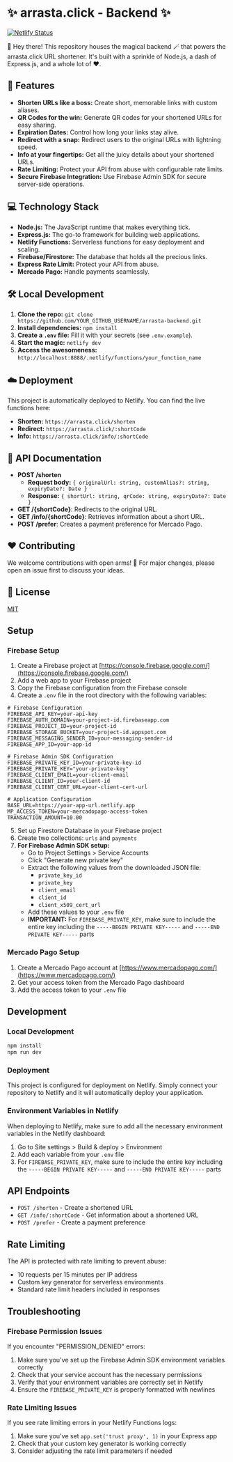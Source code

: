 # ✨ arrasta.click - Backend ✨

[![Netlify Status](https://api.netlify.com/api/v1/badges/arrasta-back/deploy-status)](https://app.netlify.com/sites/arrasta-back/deploys)

👋 Hey there! This repository houses the magical backend 🪄 that powers the arrasta.click URL shortener. It's built with a sprinkle of Node.js, a dash of Express.js, and a whole lot of ❤️.

## 🚀 Features

* **Shorten URLs like a boss:** Create short, memorable links with custom aliases.
* **QR Codes for the win:** Generate QR codes for your shortened URLs for easy sharing.
* **Expiration Dates:** Control how long your links stay alive.
* **Redirect with a snap:** Redirect users to the original URLs with lightning speed.
* **Info at your fingertips:** Get all the juicy details about your shortened URLs.
* **Rate Limiting:** Protect your API from abuse with configurable rate limits.
* **Secure Firebase Integration:** Use Firebase Admin SDK for secure server-side operations.

## 💻 Technology Stack

* **Node.js:** The JavaScript runtime that makes everything tick.
* **Express.js:** The go-to framework for building web applications.
* **Netlify Functions:** Serverless functions for easy deployment and scaling.
* **Firebase/Firestore:** The database that holds all the precious links.
* **Express Rate Limit:** Protect your API from abuse.
* **Mercado Pago:** Handle payments seamlessly.

## 🛠️ Local Development

1. **Clone the repo:** `git clone https://github.com/YOUR_GITHUB_USERNAME/arrasta-backend.git`
2. **Install dependencies:** `npm install`
3. **Create a `.env` file:** Fill it with your secrets (see `.env.example`).
4. **Start the magic:** `netlify dev`
5. **Access the awesomeness:** `http://localhost:8888/.netlify/functions/your_function_name`

## ☁️ Deployment

This project is automatically deployed to Netlify. You can find the live functions here:

* **Shorten:** `https://arrasta.click/shorten`
* **Redirect:** `https://arrasta.click/:shortCode`
* **Info:** `https://arrasta.click/info/:shortCode`

## 📖 API Documentation

* **POST /shorten**
    * **Request body:** `{ originalUrl: string, customAlias?: string, expiryDate?: Date }`
    * **Response:** `{ shortUrl: string, qrCode: string, expiryDate?: Date }`
* **GET /{shortCode}**: Redirects to the original URL.
* **GET /info/{shortCode}**: Retrieves information about a short URL.
* **POST /prefer**: Creates a payment preference for Mercado Pago.

## ❤️ Contributing

We welcome contributions with open arms! 🤗 For major changes, please open an issue first to discuss your ideas.

## 📜 License

[MIT](https://choosealicense.com/licenses/mit/)

## Setup

### Firebase Setup

1. Create a Firebase project at [https://console.firebase.google.com/](https://console.firebase.google.com/)
2. Add a web app to your Firebase project
3. Copy the Firebase configuration from the Firebase console
4. Create a `.env` file in the root directory with the following variables:

```
# Firebase Configuration
FIREBASE_API_KEY=your-api-key
FIREBASE_AUTH_DOMAIN=your-project-id.firebaseapp.com
FIREBASE_PROJECT_ID=your-project-id
FIREBASE_STORAGE_BUCKET=your-project-id.appspot.com
FIREBASE_MESSAGING_SENDER_ID=your-messaging-sender-id
FIREBASE_APP_ID=your-app-id

# Firebase Admin SDK Configuration
FIREBASE_PRIVATE_KEY_ID=your-private-key-id
FIREBASE_PRIVATE_KEY="your-private-key"
FIREBASE_CLIENT_EMAIL=your-client-email
FIREBASE_CLIENT_ID=your-client-id
FIREBASE_CLIENT_CERT_URL=your-client-cert-url

# Application Configuration
BASE_URL=https://your-app-url.netlify.app
MP_ACCESS_TOKEN=your-mercadopago-access-token
TRANSACTION_AMOUNT=10.00
```

5. Set up Firestore Database in your Firebase project
6. Create two collections: `urls` and `payments`
7. **For Firebase Admin SDK setup:**
   - Go to Project Settings > Service Accounts
   - Click "Generate new private key"
   - Extract the following values from the downloaded JSON file:
     - `private_key_id`
     - `private_key`
     - `client_email`
     - `client_id`
     - `client_x509_cert_url`
   - Add these values to your `.env` file
   - **IMPORTANT:** For `FIREBASE_PRIVATE_KEY`, make sure to include the entire key including the `-----BEGIN PRIVATE KEY-----` and `-----END PRIVATE KEY-----` parts

### Mercado Pago Setup

1. Create a Mercado Pago account at [https://www.mercadopago.com/](https://www.mercadopago.com/)
2. Get your access token from the Mercado Pago dashboard
3. Add the access token to your `.env` file

## Development

### Local Development

```bash
npm install
npm run dev
```

### Deployment

This project is configured for deployment on Netlify. Simply connect your repository to Netlify and it will automatically deploy your application.

### Environment Variables in Netlify

When deploying to Netlify, make sure to add all the necessary environment variables in the Netlify dashboard:

1. Go to Site settings > Build & deploy > Environment
2. Add each variable from your `.env` file
3. For `FIREBASE_PRIVATE_KEY`, make sure to include the entire key including the `-----BEGIN PRIVATE KEY-----` and `-----END PRIVATE KEY-----` parts

## API Endpoints

- `POST /shorten` - Create a shortened URL
- `GET /info/:shortCode` - Get information about a shortened URL
- `POST /prefer` - Create a payment preference

## Rate Limiting

The API is protected with rate limiting to prevent abuse:

- 10 requests per 15 minutes per IP address
- Custom key generator for serverless environments
- Standard rate limit headers included in responses

## Troubleshooting

### Firebase Permission Issues

If you encounter "PERMISSION_DENIED" errors:

1. Make sure you've set up the Firebase Admin SDK environment variables correctly
2. Check that your service account has the necessary permissions
3. Verify that your environment variables are correctly set in Netlify
4. Ensure the `FIREBASE_PRIVATE_KEY` is properly formatted with newlines

### Rate Limiting Issues

If you see rate limiting errors in your Netlify Functions logs:

1. Make sure you've set `app.set('trust proxy', 1)` in your Express app
2. Check that your custom key generator is working correctly
3. Consider adjusting the rate limit parameters if needed